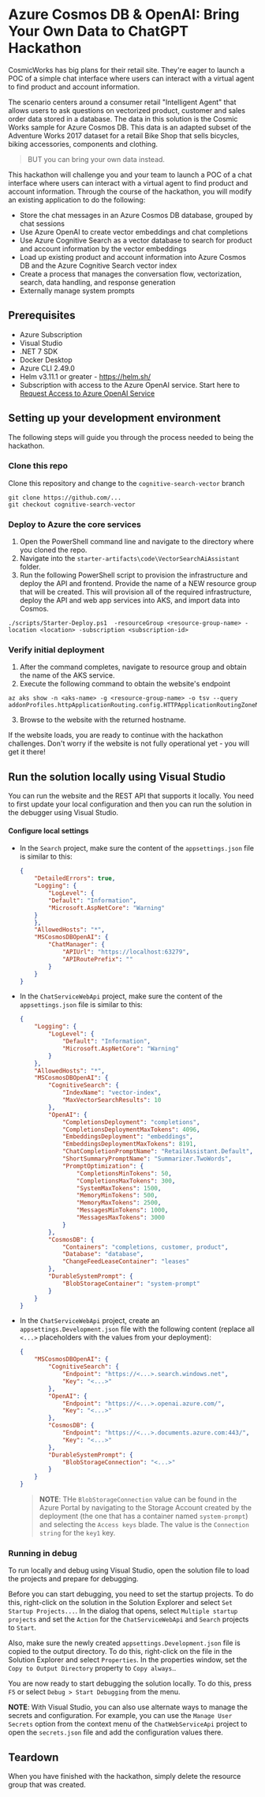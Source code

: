 # Azure Cosmos DB & OpenAI: Bring Your Own Data to ChatGPT Hackathon

CosmicWorks has big plans for their retail site. They're eager to launch a POC of a simple chat interface where users can interact with a virtual agent to find product and account information.

The scenario centers around a consumer retail "Intelligent Agent" that allows users to ask questions on vectorized product, customer and sales order data stored in a database. The data in this solution is the Cosmic Works sample for Azure Cosmos DB. This data is an adapted subset of the Adventure Works 2017 dataset for a retail Bike Shop that sells bicycles, biking accessories, components and clothing.

> BUT you can bring your own data instead.

This hackathon will challenge you and your team to launch a POC of a chat interface where users can interact with a virtual agent to find product and account information. Through the course of the hackathon, you will modify an existing application to do the following:

- Store the chat messages in an Azure Cosmos DB database, grouped by chat sessions
- Use Azure OpenAI to create vector embeddings and chat completions
- Use Azure Cognitive Search as a vector database to search for product and account information by the vector embeddings
- Load up existing product and account information into Azure Cosmos DB and the Azure Cognitive Search vector index
- Create a process that manages the conversation flow, vectorization, search, data handling, and response generation
- Externally manage system prompts

## Prerequisites

- Azure Subscription
- Visual Studio
- .NET 7 SDK
- Docker Desktop
- Azure CLI 2.49.0
- Helm v3.11.1 or greater - https://helm.sh/
- Subscription with access to the Azure OpenAI service. Start here to [Request Access to Azure OpenAI Service](https://customervoice.microsoft.com/Pages/ResponsePage.aspx?id=v4j5cvGGr0GRqy180BHbR7en2Ais5pxKtso_Pz4b1_xUOFA5Qk1UWDRBMjg0WFhPMkIzTzhKQ1dWNyQlQCN0PWcu)

## Setting up your development environment

The following steps will guide you through the process needed to being the hackathon.

### Clone this repo

Clone this repository and change to the `cognitive-search-vector` branch

```pwsh
git clone https://github.com/...
git checkout cognitive-search-vector
```

### Deploy to Azure the core services

1. Open the PowerShell command line and navigate to the directory where you cloned the repo.
2. Navigate into the `starter-artifacts\code\VectorSearchAiAssistant` folder.
3. Run the following PowerShell script to provision the infrastructure and deploy the API and frontend. Provide the name of a NEW resource group that will be created. This will provision all of the required infrastructure, deploy the API and web app services into AKS, and import data into Cosmos.

```pwsh
./scripts/Starter-Deploy.ps1  -resourceGroup <resource-group-name> -location <location> -subscription <subscription-id>
```

### Verify initial deployment


1. After the command completes, navigate to resource group and obtain the name of the AKS service.
2. Execute the following command to obtain the website's endpoint

  ```pwsh
  az aks show -n <aks-name> -g <resource-group-name> -o tsv --query addonProfiles.httpApplicationRouting.config.HTTPApplicationRoutingZoneName
  ```
3. Browse to the website with the returned hostname.

If the website loads, you are ready to continue with the hackathon challenges. Don't worry if the website is not fully operational yet - you will get it there!

## Run the solution locally using Visual Studio

You can run the website and the REST API that supports it locally. You need to first update your local configuration and then you can run the solution in the debugger using Visual Studio.

#### Configure local settings

- In the `Search` project, make sure the content of the `appsettings.json` file is similar to this:

    ```json
    {
        "DetailedErrors": true,
        "Logging": {
            "LogLevel": {
            "Default": "Information",
            "Microsoft.AspNetCore": "Warning"
        }
        },
        "AllowedHosts": "*",
        "MSCosmosDBOpenAI": {
            "ChatManager": {
                "APIUrl": "https://localhost:63279",
                "APIRoutePrefix": ""
            }
        }
    }
    ```

- In the `ChatServiceWebApi` project, make sure the content of the `appsettings.json` file is similar to this:

    ```json
    {
        "Logging": {
            "LogLevel": {
                "Default": "Information",
                "Microsoft.AspNetCore": "Warning"
            }
        },
        "AllowedHosts": "*",
        "MSCosmosDBOpenAI": {
            "CognitiveSearch": {
                "IndexName": "vector-index",
                "MaxVectorSearchResults": 10
            },
            "OpenAI": {
                "CompletionsDeployment": "completions",
                "CompletionsDeploymentMaxTokens": 4096,
                "EmbeddingsDeployment": "embeddings",
                "EmbeddingsDeploymentMaxTokens": 8191,
                "ChatCompletionPromptName": "RetailAssistant.Default",
                "ShortSummaryPromptName": "Summarizer.TwoWords",
                "PromptOptimization": {
                    "CompletionsMinTokens": 50,
                    "CompletionsMaxTokens": 300,
                    "SystemMaxTokens": 1500,
                    "MemoryMinTokens": 500,
                    "MemoryMaxTokens": 2500,
                    "MessagesMinTokens": 1000,
                    "MessagesMaxTokens": 3000
                }
            },
            "CosmosDB": {
                "Containers": "completions, customer, product",
                "Database": "database",
                "ChangeFeedLeaseContainer": "leases"
            },
            "DurableSystemPrompt": {
                "BlobStorageContainer": "system-prompt"
            }
        }
    }
    ```

- In the `ChatServiceWebApi` project, create an `appsettings.Development.json` file with the following content (replace all `<...>` placeholders with the values from your deployment):

    ```json
    {
        "MSCosmosDBOpenAI": {
            "CognitiveSearch": {
                "Endpoint": "https://<...>.search.windows.net",
                "Key": "<...>"
            },
            "OpenAI": {
                "Endpoint": "https://<...>.openai.azure.com/",
                "Key": "<...>"
            },
            "CosmosDB": {
                "Endpoint": "https://<...>.documents.azure.com:443/",
                "Key": "<...>"
            },
            "DurableSystemPrompt": {
                "BlobStorageConnection": "<...>"
            }
        }
    }
    ```

    >**NOTE**: THe `BlobStorageConnection` value can be found in the Azure Portal by navigating to the Storage Account created by the deployment (the one that has a container named `system-prompt`) and selecting the `Access keys` blade. The value is the `Connection string` for the `key1` key.

### Running in debug 

To run locally and debug using Visual Studio, open the solution file to load the projects and prepare for debugging.

Before you can start debugging, you need to set the startup projects. To do this, right-click on the solution in the Solution Explorer and select `Set Startup Projects...`. In the dialog that opens, select `Multiple startup projects` and set the `Action` for the `ChatServiceWebApi` and `Search` projects to `Start`.

Also, make sure the newly created `appsettings.Development.json` file is copied to the output directory. To do this, right-click on the file in the Solution Explorer and select `Properties`. In the properties window, set the `Copy to Output Directory` property to `Copy always`..

You are now ready to start debugging the solution locally. To do this, press `F5` or select `Debug > Start Debugging` from the menu.

**NOTE**: With Visual Studio, you can also use alternate ways to manage the secrets and configuration. For example, you can use the `Manage User Secrets` option from the context menu of the `ChatWebServiceApi` project to open the `secrets.json` file and add the configuration values there.


## Teardown

When you have finished with the hackathon, simply delete the resource group that was created. 